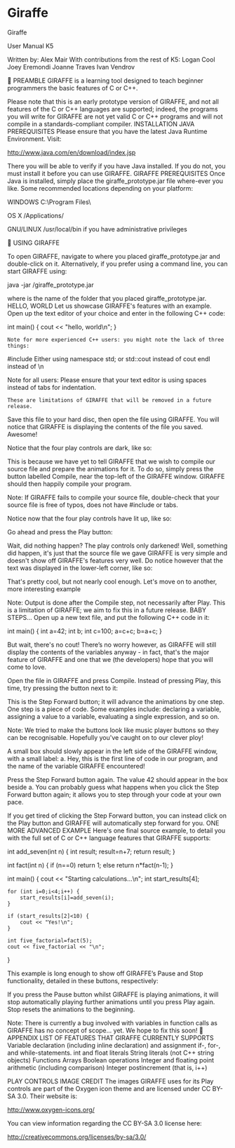 # Giraffe




Giraffe

User Manual
K5



Written by: Alex Mair
With contributions from the rest of K5:
Logan Cool
Joey Eremondi
Joanne Traves
Ivan Vendrov




PREAMBLE
GIRAFFE is a learning tool designed to teach beginner programmers the basic
features of C or C++.

Please note that this is an early prototype version of GIRAFFE, and not all features of the C or C++ languages are supported; indeed, the programs you will write for GIRAFFE are not yet valid C or C++ programs and will not compile in a standards-compliant compiler.
INSTALLATION
JAVA PREREQUISITES
Please ensure that you have the latest Java Runtime Environment. Visit:

http://www.java.com/en/download/index.jsp

There you will be able to verify if you have Java installed. If you do not, you
must install it before you can use GIRAFFE.
GIRAFFE PREREQUISITES
Once Java is installed, simply place the giraffe_prototype.jar file where-ever
you like. Some recommended locations depending on your platform:

WINDOWS
	C:\Program Files\
	
OS X
	/Applications/
	
GNU/LINUX
	/usr/local/bin		if you have administrative privileges


USING GIRAFFE

To open GIRAFFE, navigate to where you placed giraffe_prototype.jar and double-click on it. Alternatively, if you prefer using a command line, you can start GIRAFFE using:

java -jar <folder>/giraffe_prototype.jar

where <folder> is the name of the folder that you placed giraffe_prototype.jar.
HELLO, WORLD
Let us showcase GIRAFFE's features with an example. Open up the text editor of your choice and enter in the following C++ code:

int main()
{
    cout << "hello, world\n";
}

	Note for more experienced C++ users: you might note the lack of three things:
#include <iostream>
Either using namespace std; or std::cout instead of cout
endl instead of \n

Note for all users: Please ensure that your text editor is using spaces instead of tabs for indentation.

	These are limitations of GIRAFFE that will be removed in a future release.

Save this file to your hard disc, then open the file using GIRAFFE. You will notice that GIRAFFE is displaying the contents of the file you saved. Awesome!

Notice that the four play controls are dark, like so:



This is because we have yet to tell GIRAFFE that we wish to compile our source
file and prepare the animations for it. To do so, simply press the button labelled Compile, near the top-left of the GIRAFFE window. GIRAFFE should then happily compile your program.

Note: If GIRAFFE fails to compile your source file, double-check that your source file is free of typos, does not have #include or tabs.

Notice now that the four play controls have lit up, like so:



Go ahead and press the Play button:



Wait, did nothing happen? The play controls only darkened! Well, something did happen, it's just that the source file we gave GIRAFFE is very simple and doesn't show off GIRAFFE's features very well. Do notice however that the text was displayed in the lower-left corner, like so:



That's pretty cool, but not nearly cool enough. Let's move on to another, more interesting example

Note: Output is done after the Compile step, not necessarily after Play. This is a limitation of GIRAFFE; we aim to fix this in a future release.
BABY STEPS...
Open up a new text file, and put the following C++ code in it:

int main()
{
	int a=42;
	int b;
	int c=100;
	a=c+c;
	b=a+c;
}

But wait, there's no cout! There’s no worry however, as GIRAFFE will still display the contents of the variables anyway - in fact, that's the major feature of GIRAFFE and one that we (the developers) hope that you will come to love.

Open the file in GIRAFFE and press Compile. Instead of pressing Play, this time, try pressing the button next to it:


This is the Step Forward button; it will advance the animations by one step. One step is a piece of code. Some examples include: declaring a variable, assigning a value to a variable, evaluating a single expression, and so on.

Note: We tried to make the buttons look like music player buttons so they can be recognisable. Hopefully you've caught on to our clever ploy!
	
A small box should slowly appear in the left side of the GIRAFFE window, with a small label: a. Hey, this is the first line of code in our program, and the name of the variable GIRAFFE encountered!

Press the Step Forward button again. The value 42 should appear in the box beside a. You can probably guess what happens when you click the Step Forward button again; it allows you to step through your code at your own pace.

If you get tired of clicking the Step Forward button, you can instead click on the Play button and GIRAFFE will automatically step forward for you.
ONE MORE ADVANCED EXAMPLE
Here's one final source example, to detail you with the full set of C or C++ language features that GIRAFFE supports:

int add_seven(int n)
{
    int result;
    result=n+7;
    return result;
}

int fact(int n)
{
    if (n==0)
        return 1;
    else
        return n*fact(n-1);
}

int main()
{
    cout << "Starting calculations...\n";
    int start_results[4];
    
    for (int i=0;i<4;i++) {
        start_results[i]=add_seven(i);
    }
    
    if (start_results[2]<10) {
        cout << "Yes!\n";
    }
    
    int five_factorial=fact(5);
    cout << five_factorial << "\n";
}

This example is long enough to show off GIRAFFE’s Pause and Stop functionality, detailed in these buttons, respectively:

		
If you press the Pause button whilst GIRAFFE is playing animations, it will stop automatically playing further animations until you press Play again. Stop resets the animations to the beginning.

Note: There is currently a bug involved with variables in function calls as GIRAFFE has no concept of scope... yet. We hope to fix this soon!

APPENDIX
LIST OF FEATURES THAT GIRAFFE CURRENTLY SUPPORTS
Variable declaration (including inline declaration) and assignment
if-, for-, and while-statements.
int and float literals
String literals (not C++ string objects)
Functions
Arrays
Boolean operations
Integer and floating point arithmetic (including comparison)
Integer postincrement (that is, i++)
	
PLAY CONTROLS IMAGE CREDIT
The images GIRAFFE uses for its Play controls are part of the Oxygen icon theme and are licensed under CC BY-SA 3.0. Their website is:

http://www.oxygen-icons.org/

You can view information regarding the CC BY-SA 3.0 license here:

http://creativecommons.org/licenses/by-sa/3.0/

